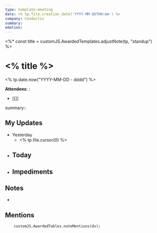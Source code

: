 ```yaml
---
type: template-meeting
date: <% tp.file.creation_date('YYYY-MM-DDTHH:mm') %>
company: Conductiv
summary: 
emotion:
---
```

<%* const title = customJS.AwardedTemplates.adjustNote(tp, "standup") %>
# <% title %>
 <% tp.date.now("YYYY-MM-DD - dddd") %>
 
**Attendees**: :
- [[]]

summary:: 

## My Updates
- Yesterday
	- <% tp.file.cursor(0) %>
- Today
	- 
- Impediments
	- 

## Notes
- 

## Mentions
```dataviewjs
	customJS.AwardedTables.noteMentions(dv);
```